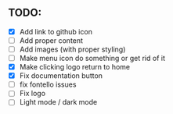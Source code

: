 ## TODO:

- [X] Add link to github icon
- [ ] Add proper content
- [ ] Add images (with proper styling)
- [ ] Make menu icon do something or get rid of it
- [X] Make clicking logo return to home
- [X] Fix documentation button
- [ ] fix fontello issues
- [ ] Fix logo
- [ ] Light mode / dark mode